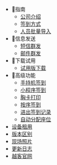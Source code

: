 - 📙指南
	- [公司介绍](mddocs/公司介绍.md)
	- [签到方式](mddocs/签到方式.md)
	- [人员批量导入](mddocs/批量导入.md)	
- 📘信息发送
	- [短信群发](mddocs/短信群发.md)
	- [邮件群发](mddocs/邮件群发.md)
- 📗下载试用
	- [试用版下载](mddocs/试用版下载.md)	
- 📕高级功能
  - [手持机签到](mddocs/手持机签到.md)
  - [小程序签到](mddocs/小程序签到.md)	
  - [胸卡打印](mddocs/胸卡打印.md)
  - [按序签到](mddocs/按序签到.md)
  - [进出签到记录](mddocs/进出记录.md)	
  - [自动分配座位](mddocs/分配座位.md)	
- [设备租用](mddocs/设备租用.md)
- [版本区别](mddocs/版本区别.md)	
- [现场照片](mddocs/现场照片.md)	
- [更新日志](mddocs/更新日志.md)
- [越客官网](http://www.yuekesoft.com/)